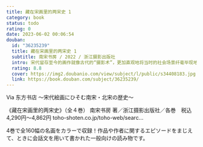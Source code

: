 ```yaml
---
title: 藏在宋画里的两宋史 1
category: book
status: todo
rating: 0
date: 2023-06-02 00:06:54
douban:
  id: "36235239"
  title: 藏在宋画里的两宋史 1
  subtitle: 南宋书房 / 2022 / 浙江摄影出版社
  intro: 宋代留存至今的画作就像古代的“摄影术”，更加直观地将当时的社会场景纤毫毕现地记录下来。从《七夕夜市图》中，我们可以看到宋朝人丰富的夜生活；从《骑驴郊游图》中，可以了解到宋朝人闲适出游时使用的交通工具；从《明妃出塞图》中，可以知悉宋朝不和亲的秘密；从《牧牛图》中，可以观察宋朝幼童发型的样子；从《橙黄橘绿图》里可以“品尝”宋朝品类繁多的水果；从《春山图》里能看到宋朝科学家的浪漫。欣赏古画既是一场精彩绝伦的视觉盛宴，让我们体会千年前画家高超的画技，又可以从中了解史籍中找不到答案的历史真相，使之在画家的笔下揭开隐秘的一角。
  rating: 8.8
  cover: https://img2.doubanio.com/view/subject/l/public/s34408183.jpg
  link: https://book.douban.com/subject/36235239/
---
```


Via 东方书店 ～宋代絵画にひそむ南宋・北宋の歴史～

《藏在宋画里的两宋史》（全４巻）
南宋书房 著／浙江摄影出版社／各巻　税込4,290円～4,862円
toho-shoten.co.jp/toho-web/searc…

4巻で全160幅の名画をカラーで収録！作品や作者に関するエピソードをまじえて、ときに会話文を用いて書かれた一般向けの読み物です。